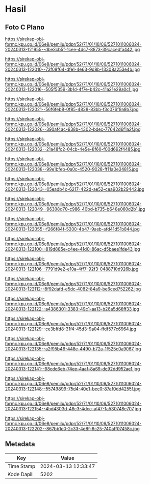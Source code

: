 # Hasil

## Foto C Plano

https://sirekap-obj-formc.kpu.go.id/06e8/pemilu/pdpr/52/71/01/10/06/5271011006024-20240313-121955--dbe3cb5f-1cee-4dc7-8873-39cacedfa442.jpg

https://sirekap-obj-formc.kpu.go.id/06e8/pemilu/pdpr/52/71/01/10/06/5271011006024-20240313-122010--73f08f64-dfe1-4e63-9d8b-13308a253e4b.jpg

https://sirekap-obj-formc.kpu.go.id/06e8/pemilu/pdpr/52/71/01/10/06/5271011006024-20240313-122016--505f5359-3b1d-4f7e-b42c-41a21e29a0c1.jpg

https://sirekap-obj-formc.kpu.go.id/06e8/pemilu/pdpr/52/71/01/10/06/5271011006024-20240313-122021--56f6feb8-0f85-4838-83bb-f3c076f9a8b7.jpg

https://sirekap-obj-formc.kpu.go.id/06e8/pemilu/pdpr/52/71/01/10/06/5271011006024-20240313-122026--390af4ac-938b-4302-bdec-77642d6f1a2f.jpg

https://sirekap-obj-formc.kpu.go.id/06e8/pemilu/pdpr/52/71/01/10/06/5271011006024-20240313-122032--21a48fc2-04cb-4e5e-8f60-f00d692f4485.jpg

https://sirekap-obj-formc.kpu.go.id/06e8/pemilu/pdpr/52/71/01/10/06/5271011006024-20240313-122038--99e1bfeb-0a0c-4520-9028-ff11a0e34815.jpg

https://sirekap-obj-formc.kpu.go.id/06e8/pemilu/pdpr/52/71/01/10/06/5271011006024-20240313-122043--05eadb4c-6217-422d-ae52-cea902b29442.jpg

https://sirekap-obj-formc.kpu.go.id/06e8/pemilu/pdpr/52/71/01/10/06/5271011006024-20240313-122049--96308d70-c986-40bd-b735-b648e060d2b1.jpg

https://sirekap-obj-formc.kpu.go.id/06e8/pemilu/pdpr/52/71/01/10/06/5271011006024-20240313-122055--f266f84f-5300-4b47-9aeb-afd41d51b844.jpg

https://sirekap-obj-formc.kpu.go.id/06e8/pemilu/pdpr/52/71/01/10/06/5271011006024-20240313-122100--819d885e-c4ee-41d0-86ac-d5baee1fde43.jpg

https://sirekap-obj-formc.kpu.go.id/06e8/pemilu/pdpr/52/71/01/10/06/5271011006024-20240313-122106--7791d9e2-e10a-4ff7-92f3-0488710d926b.jpg

https://sirekap-obj-formc.kpu.go.id/06e8/pemilu/pdpr/52/71/01/10/06/5271011006024-20240313-122112--8f92dafd-e5dc-4082-84a9-be6ced752262.jpg

https://sirekap-obj-formc.kpu.go.id/06e8/pemilu/pdpr/52/71/01/10/06/5271011006024-20240313-122122--a4386301-3383-49c1-aa13-b26a5d66ff33.jpg

https://sirekap-obj-formc.kpu.go.id/06e8/pemilu/pdpr/52/71/01/10/06/5271011006024-20240313-122129--ce3bffd8-31f4-45d3-9a04-ffdf577c6964.jpg

https://sirekap-obj-formc.kpu.go.id/06e8/pemilu/pdpr/52/71/01/10/06/5271011006024-20240313-122135--a2f95b46-448e-4490-b72a-1f525c0a9067.jpg

https://sirekap-obj-formc.kpu.go.id/06e8/pemilu/pdpr/52/71/01/10/06/5271011006024-20240313-122141--98cdc6eb-74ee-4aaf-8a69-dc92dd952ae1.jpg

https://sirekap-obj-formc.kpu.go.id/06e8/pemilu/pdpr/52/71/01/10/06/5271011006024-20240313-122148--55749899-75d4-40e1-bee0-87af0dd4255f.jpg

https://sirekap-obj-formc.kpu.go.id/06e8/pemilu/pdpr/52/71/01/10/06/5271011006024-20240313-122154--4bd4303d-48c3-4dcc-af47-1a530748e707.jpg

https://sirekap-obj-formc.kpu.go.id/06e8/pemilu/pdpr/52/71/01/10/06/5271011006024-20240313-122202--867bb1c0-2c33-4e8f-8c25-740aff07458c.jpg


## Metadata

| Key        | Value               |
| ---------- | ------------------- |
| Time Stamp | 2024-03-13 12:33:47 |
| Kode Dapil | 5202                |



